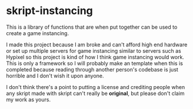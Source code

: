 # skript-instancing
This is a library of functions that are when put together can be used to create a game instancing.

I made this project because I am broke  and can't afford high end hardware or set up multiple servers for game instancing similar
to servers such as Hypixel so this project is kind of how I think game instancing would work. 
This is only a framework so I will probably make an template when this is completed because reading through
another person's codebase is just horrible and I don't wish it upon anyone.

I don't think there's a point to putting a license and crediting people when any skript made with skript can't really be **original**,
but please don't claim my work as yours.
